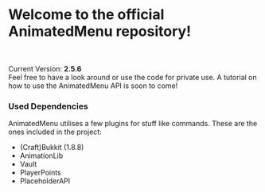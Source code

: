 <h1>Welcome to the official AnimatedMenu repository!</h1><br>

Current Version: <b>2.5.6</b><br>
Feel free to have a look around or use the code for private use. A tutorial on how to use the AnimatedMenu API is soon to come!
<br>
<h3>Used Dependencies</h3>
AnimatedMenu utilises a few plugins for stuff like commands. These are the ones included in the project:
<ul>
	<li>(Craft)Bukkit (1.8.8)</li>
	<li>AnimationLib</li>
	<li>Vault</li>
	<li>PlayerPoints</li>
	<li>PlaceholderAPI</li>
</ul>
